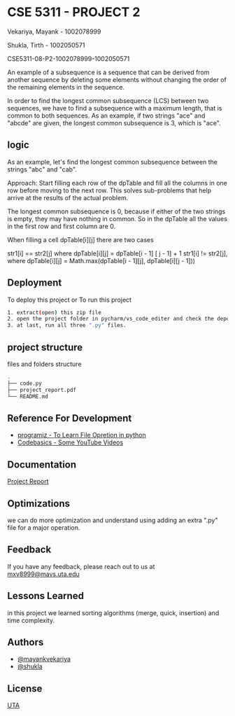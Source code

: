 # CSE 5311 - PROJECT 2

Vekariya, Mayank - 1002078999

Shukla, Tirth - 1002050571

CSE5311-08-P2-1002078999-1002050571


An example of a subsequence is a sequence that can be derived from another sequence by deleting some elements without changing the order of the remaining elements in the sequence.

In order to find the longest common subsequence (LCS) between two sequences, we have to find a subsequence with a maximum length, that is common to both sequences. As an example, if two strings "ace" and "abcde" are given, the longest common subsequence is 3, which is "ace".


## logic

As an example, let's find the longest common subsequence between the strings "abc" and "cab".

Approach: Start filling each row of the dpTable and fill all the columns in one row before moving to the next row. This solves sub-problems that help arrive at the results of the actual problem.

The longest common subsequence is 0, because if either of the two strings is empty, they may have nothing in common. So in the dpTable all the values ​​in the first row and first column are 0.

When filling a cell dpTable[i][j] there are two cases

str1[i] == str2[j] where dpTable[i][j] = dpTable[i - 1] [ j - 1] + 1
str1[i] != str2[j], where dpTable[i][j] = Math.max(dpTable[i - 1][j], dpTable[i][j - 1]))

## Deployment

To deploy this project or To run this project

```bash
1. extract(open) this zip file
2. open the project folder in pycharm/vs_code_editer and check the dependency
3. at last, run all three ".py" files.
```

## project structure

files and folders structure

````bash
.
├── code.py
├── project_report.pdf
└── README.md

````

## Reference For Development

 - [programiz - To Learn File Opretion in python](https://www.programiz.com/python-programming)
 - [Codebasics - Some YouTube Videos](https://www.youtube.com/watch?v=_t2GVaQasRY&list=PLeo1K3hjS3uu_n_a__MI_KktGTLYopZ12)
 
## Documentation

[Project Report](https://linktodocumentation)


## Optimizations

we can do more optimization and understand using adding an extra ".py" file for a major operation.

## Feedback

If you have any feedback, please reach out to us at mxv8999@mavs.uta.edu


## Lessons Learned

in this project we learned sorting algorithms (merge, quick, insertion) and time complexity.

## Authors

- [@mayankvekariya](https://www.linkedin.com/in/mayank-vekariya-468214180/)
- [@shukla](https://www.linkedin.com/in/tirth-shukla/)

## License

[UTA](https://www.uta.edu/)


